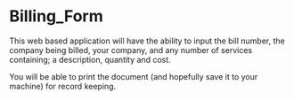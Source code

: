# Billing_Form

This web based application will have the ability to input the bill number, the company being billed, your company, and any number of services containing; a description, quantity and cost.

You will be able to print the document (and hopefully save it to your machine) for record keeping.
